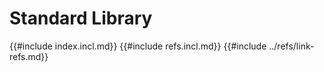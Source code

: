 # Standard Library

{{#include index.incl.md}}
{{#include refs.incl.md}}
{{#include ../refs/link-refs.md}}
